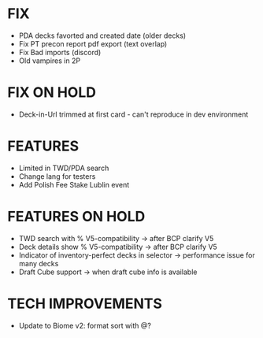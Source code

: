 # FIX
- PDA decks favorted and created date (older decks)
- Fix PT precon report pdf export (text overlap)
- Fix Bad imports (discord)
- Old vampires in 2P

# FIX ON HOLD
- Deck-in-Url trimmed at first card - can't reproduce in dev environment

# FEATURES
- Limited in TWD/PDA search
- Change lang for testers
- Add Polish Fee Stake Lublin event

# FEATURES ON HOLD
- TWD search with % V5-compatibility -> after BCP clarify V5
- Deck details show % V5-compatibility -> after BCP clarify V5
- Indicator of inventory-perfect decks in selector -> performance issue for many decks
- Draft Cube support -> when draft cube info is available

# TECH IMPROVEMENTS
- Update to Biome v2: format sort with @?
